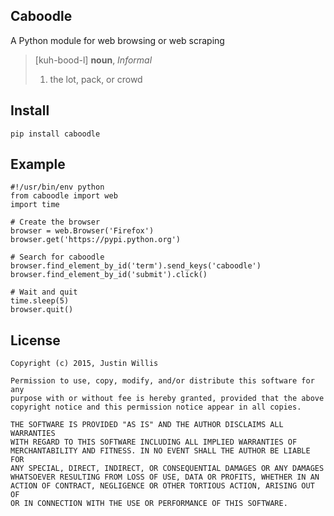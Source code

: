 Caboodle
--------

A Python module for web browsing or web scraping

> [kuh-bood-l] **noun**, *Informal*
> 
> 1. the lot, pack, or crowd

Install
-------

	pip install caboodle

Example
-------

	#!/usr/bin/env python
	from caboodle import web
	import time

	# Create the browser
	browser = web.Browser('Firefox')
	browser.get('https://pypi.python.org')

	# Search for caboodle
	browser.find_element_by_id('term').send_keys('caboodle')
	browser.find_element_by_id('submit').click()

	# Wait and quit
	time.sleep(5)
	browser.quit()

License
-------

	Copyright (c) 2015, Justin Willis

	Permission to use, copy, modify, and/or distribute this software for any
	purpose with or without fee is hereby granted, provided that the above
	copyright notice and this permission notice appear in all copies.

	THE SOFTWARE IS PROVIDED "AS IS" AND THE AUTHOR DISCLAIMS ALL WARRANTIES
	WITH REGARD TO THIS SOFTWARE INCLUDING ALL IMPLIED WARRANTIES OF
	MERCHANTABILITY AND FITNESS. IN NO EVENT SHALL THE AUTHOR BE LIABLE FOR
	ANY SPECIAL, DIRECT, INDIRECT, OR CONSEQUENTIAL DAMAGES OR ANY DAMAGES
	WHATSOEVER RESULTING FROM LOSS OF USE, DATA OR PROFITS, WHETHER IN AN
	ACTION OF CONTRACT, NEGLIGENCE OR OTHER TORTIOUS ACTION, ARISING OUT OF
	OR IN CONNECTION WITH THE USE OR PERFORMANCE OF THIS SOFTWARE.
